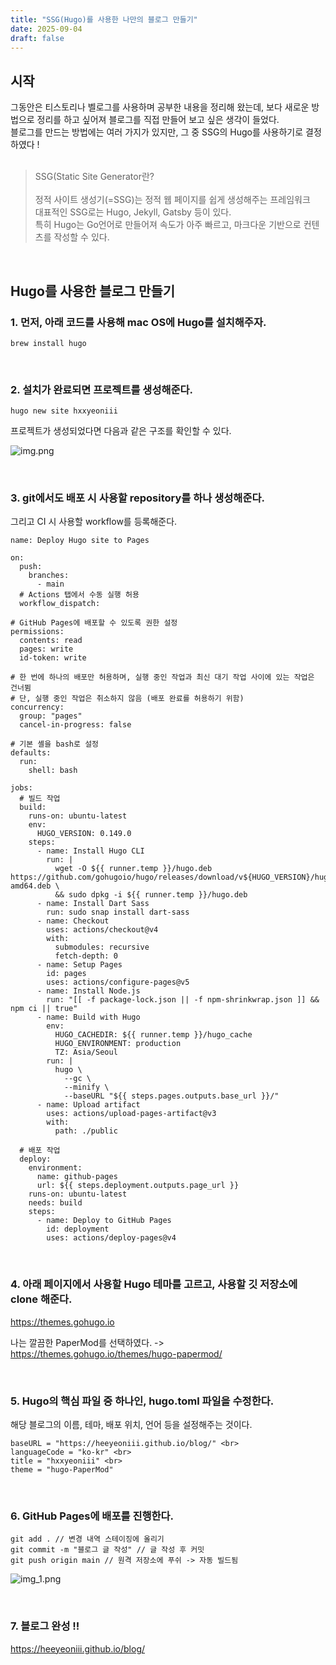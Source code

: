 ```yaml
---
title: "SSG(Hugo)를 사용한 나만의 블로그 만들기"
date: 2025-09-04
draft: false
---
```


## 시작
그동안은 티스토리나 벨로그를 사용하며 공부한 내용을 정리해 왔는데, 보다 새로운 방법으로 정리를 하고 싶어져 블로그를 직접 만들어 보고 싶은 생각이 들었다. <br>
블로그를 만드는 방법에는 여러 가지가 있지만, 그 중 SSG의 Hugo를 사용하기로 결정하였다 ! <br>
<br>

> SSG(Static Site Generator란?<br><br>
정적 사이트 생성기(=SSG)는 정적 웹 페이지를 쉽게 생성해주는 프레임워크 <br>
대표적인 SSG로는 Hugo, Jekyll, Gatsby 등이 있다. <br>
특히 Hugo는 Go언어로 만들어져 속도가 아주 빠르고, 마크다운 기반으로 컨텐츠를 작성할 수 있다.

<br>

## Hugo를 사용한 블로그 만들기
### 1. 먼저, 아래 코드를 사용해 mac OS에 Hugo를 설치해주자.

` brew install hugo `

<br>

### 2. 설치가 완료되면 프로젝트를 생성해준다.


` hugo new site hxxyeoniii `

프로젝트가 생성되었다면 다음과 같은 구조를 확인할 수 있다. <br>

![img.png](/blog/images/img.png)

<br>

### 3. git에서도 배포 시 사용할 repository를 하나 생성해준다.

그리고 CI 시 사용할 workflow를 등록해준다.

```
name: Deploy Hugo site to Pages

on:
  push:
    branches:
      - main
  # Actions 탭에서 수동 실행 허용
  workflow_dispatch:

# GitHub Pages에 배포할 수 있도록 권한 설정
permissions:
  contents: read
  pages: write
  id-token: write

# 한 번에 하나의 배포만 허용하며, 실행 중인 작업과 최신 대기 작업 사이에 있는 작업은 건너뜀
# 단, 실행 중인 작업은 취소하지 않음 (배포 완료를 허용하기 위함)
concurrency:
  group: "pages"
  cancel-in-progress: false

# 기본 셸을 bash로 설정
defaults:
  run:
    shell: bash

jobs:
  # 빌드 작업
  build:
    runs-on: ubuntu-latest
    env:
      HUGO_VERSION: 0.149.0
    steps:
      - name: Install Hugo CLI
        run: |
          wget -O ${{ runner.temp }}/hugo.deb https://github.com/gohugoio/hugo/releases/download/v${HUGO_VERSION}/hugo_extended_${HUGO_VERSION}_linux-amd64.deb \
          && sudo dpkg -i ${{ runner.temp }}/hugo.deb          
      - name: Install Dart Sass
        run: sudo snap install dart-sass
      - name: Checkout
        uses: actions/checkout@v4
        with:
          submodules: recursive
          fetch-depth: 0
      - name: Setup Pages
        id: pages
        uses: actions/configure-pages@v5
      - name: Install Node.js
        run: "[[ -f package-lock.json || -f npm-shrinkwrap.json ]] && npm ci || true"
      - name: Build with Hugo
        env:
          HUGO_CACHEDIR: ${{ runner.temp }}/hugo_cache
          HUGO_ENVIRONMENT: production
          TZ: Asia/Seoul
        run: |
          hugo \
            --gc \
            --minify \
            --baseURL "${{ steps.pages.outputs.base_url }}/"          
      - name: Upload artifact
        uses: actions/upload-pages-artifact@v3
        with:
          path: ./public

  # 배포 작업
  deploy:
    environment:
      name: github-pages
      url: ${{ steps.deployment.outputs.page_url }}
    runs-on: ubuntu-latest
    needs: build
    steps:
      - name: Deploy to GitHub Pages
        id: deployment
        uses: actions/deploy-pages@v4

```

<br>


### 4. 아래 페이지에서 사용할 Hugo 테마를 고르고, 사용할 깃 저장소에 clone 해준다.
https://themes.gohugo.io

나는 깔끔한 PaperMod를 선택하였다. -> https://themes.gohugo.io/themes/hugo-papermod/

<br>

### 5. Hugo의 핵심 파일 중 하나인, hugo.toml 파일을 수정한다. 
해당 블로그의 이름, 테마, 배포 위치, 언어 등을 설정해주는 것이다.

```
baseURL = "https://heeyeoniii.github.io/blog/" <br>
languageCode = "ko-kr" <br>
title = "hxxyeoniii" <br>
theme = "hugo-PaperMod"
```

<br>

### 6. GitHub Pages에 배포를 진행한다.

```
git add . // 변경 내역 스테이징에 올리기
git commit -m "블로그 글 작성" // 글 작성 후 커밋
git push origin main // 원격 저장소에 푸쉬 -> 자동 빌드됨
```
![img_1.png](/blog/images/img_1.png)


<br>

### 7. 블로그 완성 !!

https://heeyeoniii.github.io/blog/
